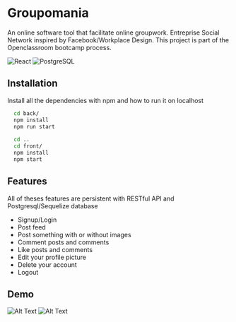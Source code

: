 
# Groupomania

An online software tool that facilitate online groupwork. 
Entreprise Social Network inspired by Facebook/Workplace Design.
This project is part of the Openclassroom bootcamp process.



![React](https://img.shields.io/badge/React-20232A?style=for-the-badge&logo=react&logoColor=61DAFB)
![PostgreSQL](https://img.shields.io/badge/PostgreSQL-316192?style=for-the-badge&logo=postgresql&logoColor=white)



## Installation

Install all the dependencies with npm and how to run it on localhost

```bash
  cd back/
  npm install
  npm run start
  
  cd ..
  cd front/
  npm install
  npm start
```
    
## Features
All of theses features are persistent with RESTful API and Postgresql/Sequelize database
- Signup/Login
- Post feed
- Post something with or without images
- Comment posts and comments
- Like posts and comments
- Edit your profile picture
- Delete your account
- Logout


## Demo
![Alt Text](https://media.giphy.com/media/EBIyOIRUAcWqysqMvD/giphy.gif)
![Alt Text](https://media.giphy.com/media/NQ7o0BmaJ8VrbVjjDl/giphy.gif)

